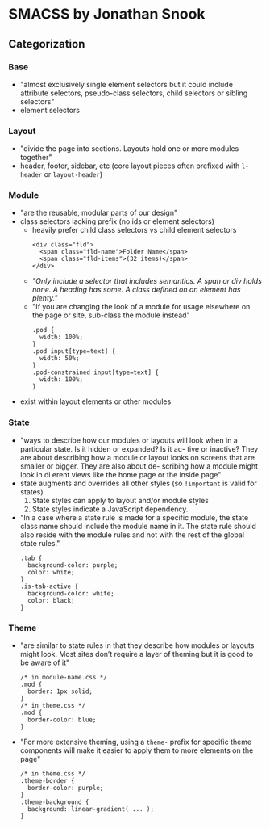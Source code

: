 # SMACSS by Jonathan Snook

## Categorization
### Base
  - "almost exclusively single element selectors but it could include attribute selectors, pseudo-class selectors, child selectors or sibling selectors"
  - element selectors
### Layout
  - "divide the page into sections. Layouts hold one or more modules together"
  - header, footer, sidebar, etc (core layout pieces often prefixed with `l-header` or `layout-header`)
### Module
  - "are the reusable, modular parts of our design"
  - class selectors lacking prefix (no ids or element selectors)
    - heavily prefer child class selectors vs child element selectors
      ```
      <div class="fld">
        <span class="fld-name">Folder Name</span>
        <span class="fld-items">(32 items)</span>
      </div>
      ```
    - *"Only include a selector that includes semantics. A span or div holds none. A heading has some. A class defined on an element has plenty."*
    - "If you are changing the look of a module for usage elsewhere on the page or site, sub-class the module instead"
      ```
      .pod {
        width: 100%;
      }
      .pod input[type=text] {
        width: 50%;
      }
      .pod-constrained input[type=text] {
        width: 100%;
      }
      ```
  - exist within layout elements or other modules
### State
  - "ways to describe how our modules or layouts will look when in a particular state. Is it hidden or expanded? Is it ac- tive or inactive? They are about describing how a module or layout looks on screens that are smaller or bigger. They are also about de- scribing how a module might look in di erent views like the home page or the inside page"
  - state augments and overrides all other styles (so `!important` is valid for states)
    1. State styles can apply to layout and/or module styles
    2. State styles indicate a JavaScript dependency.
  - "In a case where a state rule is made for a specific module, the state class name should include the module name in it. The state rule should also reside with the module rules and not with the rest of the global state rules."
    ```
    .tab {
      background-color: purple;
      color: white;
    }
    .is-tab-active {
      background-color: white;
      color: black;
    }
    ```
### Theme
  - "are similar to state rules in that they describe how modules or layouts might look. Most sites don’t require a layer of theming but it is good to be aware of it"
    ```
    /* in module-name.css */
    .mod {
      border: 1px solid;
    }
    /* in theme.css */
    .mod {
      border-color: blue;
    }
    ```
  - "For more extensive theming, using a `theme-` prefix for specific theme components will make it easier to apply them to more elements on the page"
    ```
    /* in theme.css */
    .theme-border {
      border-color: purple;
    }
    .theme-background {
      background: linear-gradient( ... );
    }
    ```
